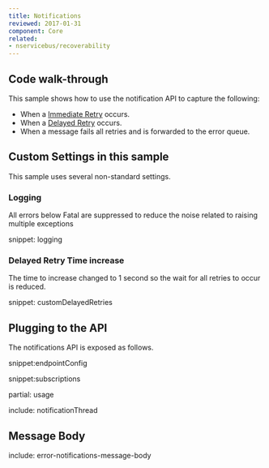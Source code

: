 ```yaml
---
title: Notifications
reviewed: 2017-01-31
component: Core
related:
- nservicebus/recoverability
---
```


## Code walk-through

This sample shows how to use the notification API to capture the following:

 * When a [Immediate Retry](/nservicebus/recoverability/#immediate-retries) occurs.
 * When a [Delayed Retry](/nservicebus/recoverability/#delayed-retries) occurs.
 * When a message fails all retries and is forwarded to the error queue.


## Custom Settings in this sample

This sample uses several non-standard settings.


### Logging

All errors below Fatal are suppressed to reduce the noise related to raising multiple exceptions

snippet: logging


### Delayed Retry Time increase

The time to increase changed to 1 second so the wait for all retries to occur is reduced.

snippet: customDelayedRetries


## Plugging to the API

The notifications API is exposed as follows.

snippet:endpointConfig

snippet:subscriptions


partial: usage


include: notificationThread


## Message Body

include: error-notifications-message-body